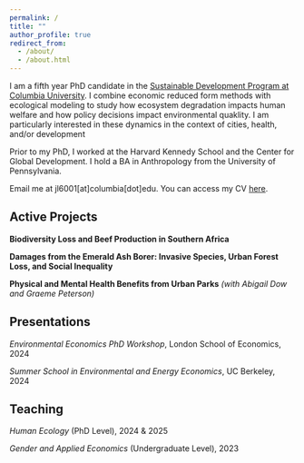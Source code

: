 ```yaml
---
permalink: /
title: ""
author_profile: true
redirect_from: 
  - /about/
  - /about.html
---
```


I am a fifth year PhD candidate in the [Sustainable Development Program at Columbia University](https://www.sipa.columbia.edu/sipa-education/phd-sustainable-development). I combine economic reduced form methods with ecological modeling to study how ecosystem degradation impacts human welfare and how policy decisions impact environmental quaklity. I am particularly interested in these dynamics in the context of cities, health, and/or development

Prior to my PhD, I worked at the Harvard Kennedy School and the Center for Global Development. I hold a BA in Anthropology from the University of Pennsylvania. 

Email me at jl6001[at]columbia[dot]edu. You can access my CV [here](https://jessiexlu.github.io/files/cv_may2025.pdf).

Active Projects
------
**Biodiversity Loss and Beef Production in Southern Africa**

**Damages from the Emerald Ash Borer: Invasive Species, Urban Forest Loss, and Social Inequality**

**Physical and Mental Health Benefits from Urban Parks** *(with Abigail Dow and Graeme Peterson)*

Presentations
------
*Environmental Economics PhD Workshop*, London School of Economics, 2024

*Summer School in Environmental and Energy Economics*, UC Berkeley, 2024

Teaching
------
*Human Ecology* (PhD Level), 2024 & 2025

*Gender and Applied Economics* (Undergraduate Level), 2023

